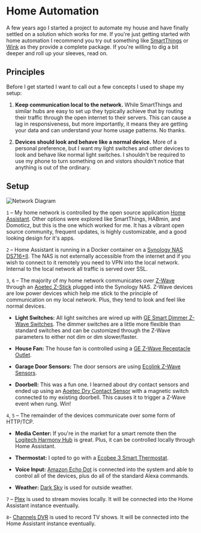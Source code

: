 # Home Automation

A few years ago I started a project to automate my house and have finally settled on a solution which works for me. If you're just getting started with home automation I recommend you try out something like [SmartThings](https://www.smartthings.com/) or [Wink](https://www.wink.com/) as they provide a complete package. If you're willing to dig a bit deeper and roll up your sleeves, read on.


## Principles 

Before I get started I want to call out a few concepts I used to shape my setup:

1. **Keep communication local to the network.** While SmartThings and similar hubs are easy to set up they typically achieve that by routing their traffic through the open internet to their servers. This can cause a lag in responsiveness, but more importantly, it means they are getting your data and can understand your home usage patterns. No thanks.

2. **Devices should look and behave like a normal device.** More of a personal preference, but I want my light switches and other devices to look and behave like normal light switches. I shouldn't be required to use my phone to turn something on and vistors shouldn't notice that anything is out of the ordinary.


## Setup 

![Network Diagram](https://jeffharrell.github.io/home-assistant-config/HomeNetworkDiagram.svg)

`1` – My home network is controlled by the open source application [Home Assistant](https://home-assistant.io/). Other options were explored like SmartThings, HABmin, and Domoticz, but this is the one which worked for me. It has a vibrant open source community, frequent updates, is highly customizable, and a good looking design for it's apps.

`2` – Home Assistant is running in a Docker container on a [Synology NAS DS716+II](https://www.amazon.com/Synology-DS716-II-Storage-DiskStation/dp/B01EMPW5Z6/). The NAS is not externally accessible from the internet and if you wish to connect to it remotely you need to VPN into the local network. Internal to the local network all traffic is served over SSL.

`3`, `6` – The majority of my home network communicates over [Z-Wave](https://en.wikipedia.org/wiki/Z-Wave) through an [Aoetec Z-Stick](https://www.amazon.com/Aeotec-Aeon-Labs-ZW090-Stick/dp/B00X0AWA6E/) plugged into the Synology NAS. Z-Wave devices are low power devices which help me stick to the principle of communication on my local network. Plus, they tend to look and feel like normal devices.

- **Light Switches:** All light switches are wired up with [GE Smart Dimmer Z-Wave Switches](https://www.amazon.com/gp/product/B006LQFHN2/). The dimmer switches are a little more flexible than standard switches and can be customized through the Z-Wave parameters to either not dim or dim slower/faster.

- **House Fan:** The house fan is controlled using a [GE Z-Wave Receptacle Outlet](https://www.amazon.com/gp/product/B0013V1SRY).

- **Garage Door Sensors:** The door sensors are using [Ecolink Z-Wave Sensors](https://www.amazon.com/Ecolink-Intelligent-Technology-Operated-DWZWAVE2-ECO/dp/B00HPIYJWU/).

- **Doorbell:** This was a fun one. I learned about dry contact sensors and ended up using an [Aoetec Dry Contact Sensor](https://www.amazon.com/gp/product/B0155HSUUY/) with a magnetic switch connected to my existing doorbell. This causes it to trigger a Z-Wave event when rung. Win!


`4`, `5` – The remainder of the devices communicate over some form of HTTP/TCP. 

- **Media Center:** If you're in the market for a smart remote then the [Logitech Harmony Hub](https://www.amazon.com/Logitech-Harmony-Companion-Control-Entertainment/dp/B00N3RFC4G/) is great. Plus, it can be controlled locally through Home Assistant.

- **Thermostat:** I opted to go with a [Ecobee 3 Smart Thermostat](https://www.amazon.com/Ecobee3-Thermostat-Sensor-Generation-Amazon/dp/B00ZIRV39M/).

- **Voice Input:** [Amazon Echo Dot](https://www.amazon.com/All-New-Echo-Dot-2nd-Generation/dp/B01DFKC2SO/) is connected into the system and able to control all of the devices, plus do all of the standard Alexa commands.

- **Weather:** [Dark Sky](https://darksky.net/) is used for outside weather.


`7` – [Plex](https://www.plex.tv/) is used to stream movies locally. It will be connected into the Home Assistant instance eventually.


`8`- [Channels DVR](https://community.getchannels.com/dvr) is used to record TV shows. It will be connected into the Home Assistant instance eventually.

